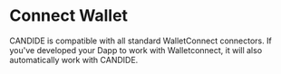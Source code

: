 # Connect Wallet

CANDIDE is compatible with all standard WalletConnect connectors. If you've developed your Dapp to work with Walletconnect, it will also automatically work with CANDIDE.
